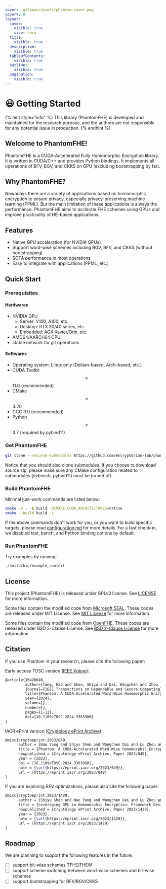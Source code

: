 ```yaml
---
cover: .gitbook/assets/phantom-cover.png
coverY: 0
layout:
  cover:
    visible: true
    size: hero
  title:
    visible: true
  description:
    visible: true
  tableOfContents:
    visible: true
  outline:
    visible: true
  pagination:
    visible: true
---
```


# 😃 Getting Started

{% hint style="info" %}
This library (PhantomFHE) is developed and maintained for the research purpose, and the authors are not responsible for any potential issue in production.
{% endhint %}

## Welcome to PhantomFHE!

PhantomFHE is a CUDA-Accelerated Fully Homomorphic Encryption library. It is written in CUDA/C++ and provides Python bindings. It implements all operations of BFV, BGV, and CKKS on GPU (excluding bootstrapping by far).

## Why PhantomFHE?

Nowadays there are a variety of applications based on homomorphic encryption to ensure privacy, especially privacy-preserving machine learning (PPML). But the main limitation of these applications is always the performance. PhantomFHE aims to acclerate FHE schemes using GPUs and improve practicality of HE-based applications.

## Features

* Native GPU acceleration (for NVIDIA GPUs)
* Support word-wise schemes including BGV, BFV, and CKKS (without bootstrapping)
* SOTA performance in most operations
* Easy to integrate with applications (PPML, etc.)

## Quick Start

### Prerequisites

#### Hardwares

* NVIDIA GPU
  * Server: V100, A100, etc.
  * Desktop: RTX 30/40 series, etc.
  * Embedded: AGX Xavier/Orin, etc.
* AMD64/AARCH64 CPU
* stable network for git operations

#### Softwares

* Operating system: Linux only (Debian-based, Arch-based, etc.)
* CUDA Toolkit $$\geq$$ 11.0 (recommended)
* CMake $$\geq$$ 3.20
* GCC  9.0 (recommended)
* Python $$\geq$$ 3.7 (required by pybind11)

### Get PhantomFHE

```bash
git clone --recurse-submodules https://github.com/encryptorion-lab/phantom-fhe.git
```

Notice that you should also clone submodules. If you choose to download source zip, please make sure any CMake configuration related to submodules (nvbench, pybind11) must be turned off.

### Build PhantomFHE

Minimal just-work commands are listed below:

```sh
cmake -S . -B build -DCMAKE_CUDA_ARCHITECTURES=native
cmake --build build -j
```

If the above commands don't work for you, or you want to build specific targets, please read [configuration.md](configuration.md "mention") for more details. For a fast check-in, we disabled test, bench, and Python binding options by default.

### Run PhantomFHE

Try examples by running:

```bash
./build/bin/example_context
```

## License

This project (PhantomFHE) is released under GPLv3 license. See [LICENSE](../LICENSE) for more information.

Some files contain the modified code from [Microsoft SEAL](https://github.com/microsoft/SEAL). These codes are released under MIT License. See [MIT License](https://github.com/microsoft/SEAL/blob/main/LICENSE) for more information.

Some files contain the modified code from [OpenFHE](https://github.com/openfheorg/openfhe-development). These codes are released under BSD 2-Clause License. See [BSD 2-Clause License](https://github.com/openfheorg/openfhe-development/blob/main/LICENSE) for more information.

## Citation

If you use Phantom in your research, please cite the following paper:

Early access TDSC version ([IEEE Xplore](https://ieeexplore.ieee.org/document/10428046)):

```tex
@article{10428046,
         author={Yang, Hao and Shen, Shiyu and Dai, Wangchen and Zhou, Lu and Liu, Zhe and Zhao, Yunlei},
         journal={IEEE Transactions on Dependable and Secure Computing}, 
         title={Phantom: A CUDA-Accelerated Word-Wise Homomorphic Encryption Library}, 
         year={2024},
         volume={},
         number={},
         pages={1-12},
         doi={10.1109/TDSC.2024.3363900}
}
```

IACR ePrint version ([Cryptology ePrint Archive](https://ia.cr/2023/049)):

```latex
@misc{cryptoeprint:2023/049,
      author = {Hao Yang and Shiyu Shen and Wangchen Dai and Lu Zhou and Zhe Liu and Yunlei Zhao},
      title = {Phantom: A CUDA-Accelerated Word-Wise Homomorphic Encryption Library},
      howpublished = {Cryptology ePrint Archive, Paper 2023/049},
      year = {2023},
      doi = {10.1109/TDSC.2024.3363900},
      note = {\url{https://eprint.iacr.org/2023/049}},
      url = {https://eprint.iacr.org/2023/049}
}
```

If you are exploring BFV optimizations, please also cite the following paper:

```latex
@misc{cryptoeprint:2023/1429,
      author = {Shiyu Shen and Hao Yang and Wangchen Dai and Lu Zhou and Zhe Liu and Yunlei Zhao},
      title = {Leveraging GPU in Homomorphic Encryption: Framework Design and Analysis of BFV Variants},
      howpublished = {Cryptology ePrint Archive, Paper 2023/1429},
      year = {2023},
      note = {\url{https://eprint.iacr.org/2023/1429}},
      url = {https://eprint.iacr.org/2023/1429}
}
```

## Roadmap

We are planning to support the following features in the future:

* [ ] support bit-wise schemes TFHE/FHEW
* [ ] support scheme switching between word-wise schemes and bit-wise schemes
* [ ] support bootstrapping for BFV/BGV/CKKS
